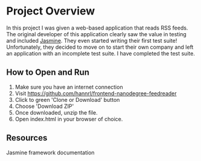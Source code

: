 # Project Overview

In this project I was given a web-based application that reads RSS feeds. The original developer of this application clearly saw the value in testing and included [Jasmine](http://jasmine.github.io/). They even started writing their first test suite! Unfortunately, they decided to move on to start their own company and left an application with an incomplete test suite. I have completed the test suite.


## How to Open and Run

1) Make sure you have an internet connection
2) Visit https://github.com/hannrl/frontend-nanodegree-feedreader
3) Click to green 'Clone or Download' button
4) Choose 'Download ZIP'
5) Once downloaded, unzip the file.
6) Open index.html in your browser of choice.

## Resources

Jasmine framework documentation
